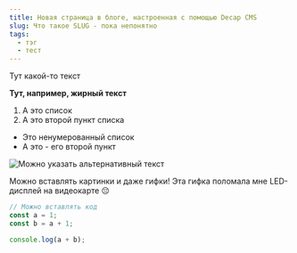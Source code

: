 ```yaml
---
title: Новая страница в блоге, настроенная с помощью Decap CMS
slug: Что такое SLUG - пока непонятно
tags:
  - тэг
  - тест
---
```

Тут какой-то текст

**Тут, например, жирный текст**

1. А это список
2. А это второй пункт списка

* Это ненумерованный список
* А это - его второй пункт

![Можно указать альтернативный текст](/img/930422780124606474.gif "Можно указать тайтл картинки")

Можно вставлять картинки и даже гифки! Эта гифка поломала мне LED-дисплей на видеокарте 😔

```javascript
// Можно вставлять код
const a = 1;
const b = a + 1;

console.log(a + b);
```